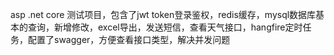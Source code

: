 asp .net core 测试项目，包含了jwt token登录鉴权，redis缓存，mysql数据库基本的查询，新增修改，excel导出，发送短信，查看天气接口，hangfire定时任务，配置了swagger，方便查看接口类型，解决并发问题
